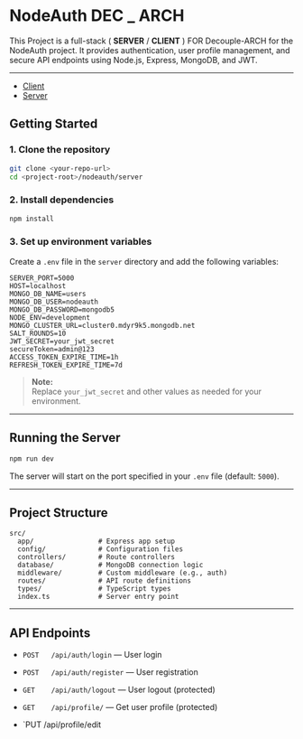 # NodeAuth  DEC _ ARCH

This Project is a full-stack ( **SERVER** / **CLIENT** ) FOR Decouple-ARCH   for the NodeAuth project. It provides authentication, user profile management, and secure API endpoints using Node.js, Express, MongoDB, and JWT.

---

- [Client]('./client')
- [Server]('./server')
## Getting Started

### 1. Clone the repository

```bash
git clone <your-repo-url>
cd <project-root>/nodeauth/server
```

### 2. Install dependencies

```bash
npm install
```

### 3. Set up environment variables

Create a `.env` file in the `server` directory and add the following variables:

```env
SERVER_PORT=5000
HOST=localhost
MONGO_DB_NAME=users
MONGO_DB_USER=nodeauth
MONGO_DB_PASSWORD=mongodb5
NODE_ENV=development
MONGO_CLUSTER_URL=cluster0.mdyr9k5.mongodb.net
SALT_ROUNDS=10
JWT_SECRET=your_jwt_secret
secureToken=admin@123
ACCESS_TOKEN_EXPIRE_TIME=1h
REFRESH_TOKEN_EXPIRE_TIME=7d
```

> **Note:**  
> Replace `your_jwt_secret` and other values as needed for your environment.

---

## Running the Server

```bash
npm run dev
```

The server will start on the port specified in your `.env` file (default: `5000`).

---

## Project Structure

```
src/
  app/                # Express app setup
  config/             # Configuration files
  controllers/        # Route controllers
  database/           # MongoDB connection logic
  middleware/         # Custom middleware (e.g., auth)
  routes/             # API route definitions
  types/              # TypeScript types
  index.ts            # Server entry point
```

---

## API Endpoints

- `POST   /api/auth/login`      — User login
- `POST   /api/auth/register`   — User registration
- `GET    /api/auth/logout`     — User logout (protected)
- `GET    /api/profile/`        — Get user profile (protected)

- `PUT    /api/profile/edit


